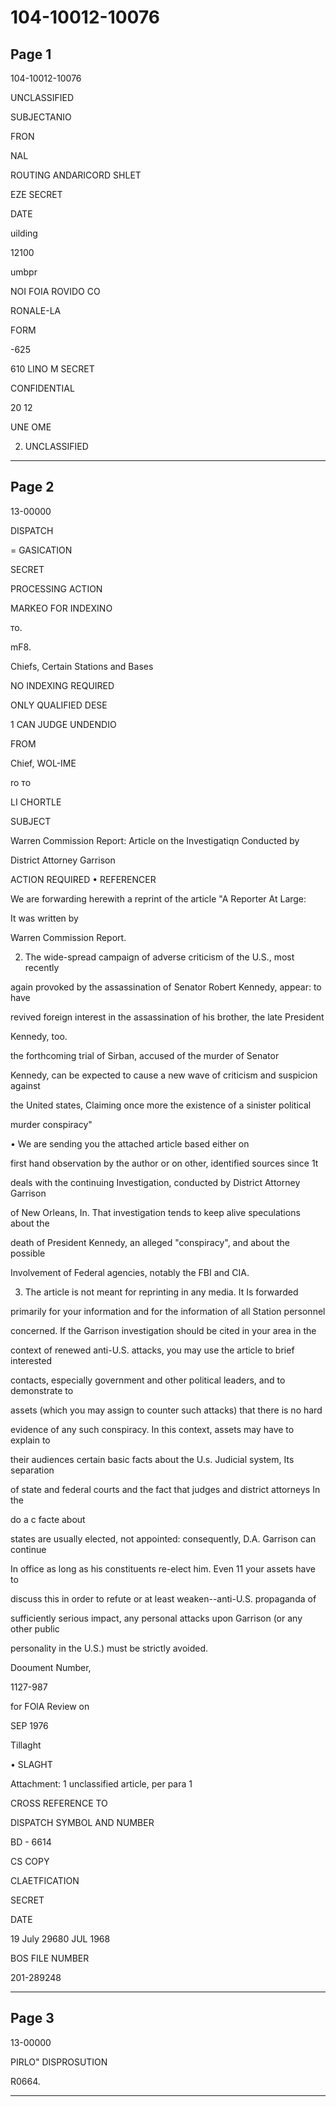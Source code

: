 # 104-10012-10076

## Page 1

104-10012-10076

UNCLASSIFIED

SUBJECTANIO

FRON

NAL

ROUTING ANDARICORD SHLET

EZE SECRET

DATE

uilding

12100

umbpr

NOI FOIA ROVIDO CO

RONALE-LA

FORM

-625

610 LINO M SECRET

CONFIDENTIAL

20 12

UNE OME

2) UNCLASSIFIED

---

## Page 2

13-00000

DISPATCH

= GASICATION

SECRET

PROCESSING ACTION

MARKEO FOR INDEXINO

то.

mF8.

Chiefs, Certain Stations and Bases

NO INDEXING REQUIRED

ONLY QUALIFIED DESE

1 CAN JUDGE UNDENDIO

FROM

Chief, WOL-IME

ro то

LI CHORTLE

SUBJECT

Warren Commission Report: Article on the Investigatiqn Conducted by

District Attorney Garrison

ACTION REQUIRED • REFERENCER

We are forwarding herewith a reprint of the article "A Reporter At Large:

It was written by

Warren Commission Report.

2. The wide-spread campaign of adverse criticism of the U.S., most recently

again provoked by the assassination of Senator Robert Kennedy, appear: to have

revived foreign interest in the assassination of his brother, the late President

Kennedy, too.

the forthcoming trial of Sirban, accused of the murder of Senator

Kennedy, can be expected to cause a new wave of criticism and suspicion against

the United states, Claiming once more the existence of a sinister political

murder conspiracy"

• We are sending you the attached article based either on

first hand observation by the author or on other, identified sources since 1t

deals with the continuing Investigation, conducted by District Attorney Garrison

of New Orleans, In. That investigation tends to keep alive speculations about the

death of President Kennedy, an alleged "conspiracy", and about the possible

Involvement of Federal agencies, notably the FBI and CIA.

3. The article is not meant for reprinting in any media. It Is forwarded

primarily for your information and for the information of all Station personnel

concerned. If the Garrison investigation should be cited in your area in the

context of renewed anti-U.S. attacks, you may use the article to brief interested

contacts, especially government and other political leaders, and to demonstrate to

assets (which you may assign to counter such attacks) that there is no hard

evidence of any such conspiracy. In this context, assets may have to explain to

their audiences certain basic facts about the U.s. Judicial system, Its separation

of state and federal courts and the fact that judges and district attorneys In the

do a c facte about

states are usually elected, not appointed: consequently, D.A. Garrison can continue

In office as long as his constituents re-elect him. Even 11 your assets have to

discuss this in order to refute or at least weaken--anti-U.S. propaganda of

sufficiently serious impact, any personal attacks upon Garrison (or any other public

personality in the U.S.) must be strictly avoided.

Dooument Number,

1127-987

for FOlA Review on

SEP 1976

Tillaght

• SLAGHT

Attachment: 1 unclassified article, per para 1

CROSS REFERENCE TO

DISPATCH SYMBOL AND NUMBER

BD - 6614

CS COPY

CLAETFICATION

SECRET

DATE

19 July 29680 JUL 1968

BOS FILE NUMBER

201-289248

---

## Page 3

13-00000

PIRLO" DISPROSUTION

R0664.

---

